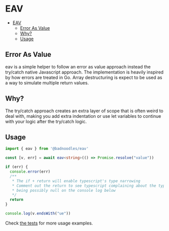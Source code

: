# EAV

<!--toc:start-->
- [EAV](#eav)
  - [Error As Value](#error-as-value)
  - [Why?](#why)
  - [Usage](#usage)
<!--toc:end-->

## Error As Value

eav is a simple helper to follow an error as value approach instead the try/catch native Javascript approach.
The implementation is heavily inspired by how errors are treated in Go.
Array destructuring is expect to be used as a way to simulate multiple return values.

## Why?

The try/catch approach creates an extra layer of scope that is often weird to deal with, making you add extra
indentation or use let variables to continue with your logic after the try/catch logic.

## Usage

```Typescript
import { eav } from '@badnoodles/eav'

const [v, err] = await eav<string>(() => Promise.resolve("value"))

if (err) {
  console.error(err)
  /**
   * The if + return will enable typescript's type narrowing
   * Comment out the return to see typescript complaining about the type of `v`
   * being possibly null on the console log below
   */
  return
}

console.log(v.endsWith("ue"))
```

Check [the tests](https://github.com/bad-noodles/eav/blob/main/src/index.test.ts) for more usage examples.
